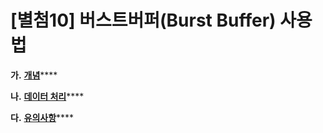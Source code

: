 # \[별첨10] 버스트버퍼(Burst Buffer) 사용법

**가.** [**개념**](untitled.md)****

**나.** [**데이터 처리**](.-1.md)****

**다.** [**유의사항**](.-2.md)****
